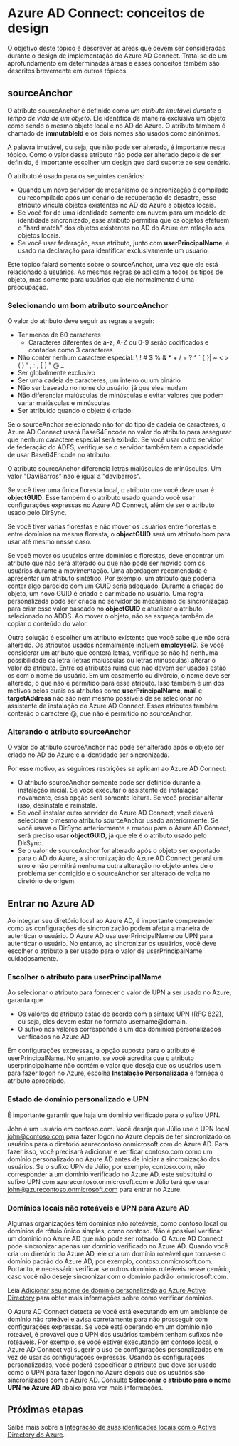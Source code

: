 <properties
   pageTitle="Azure AD Connect: conceitos de design | Microsoft Azure"
   description="Este tópico detalha determinadas áreas de design da implementação"
   services="active-directory"
   documentationCenter=""
   authors="AndKjell"
   manager="stevenpo"
   editor=""/>

<tags
   ms.service="active-directory"
   ms.devlang="na"
   ms.topic="article"
   ms.tgt_pltfrm="na"
   ms.workload="Identity"
   ms.date="06/27/2016"
   ms.author="andkjell"/>

# Azure AD Connect: conceitos de design
O objetivo deste tópico é descrever as áreas que devem ser consideradas durante o design de implementação do Azure AD Connect. Trata-se de um aprofundamento em determinadas áreas e esses conceitos também são descritos brevemente em outros tópicos.

## sourceAnchor
O atributo sourceAnchor é definido como *um atributo imutável durante o tempo de vida de um objeto*. Ele identifica de maneira exclusiva um objeto como sendo o mesmo objeto local e no AD do Azure. O atributo também é chamado de **immutableId** e os dois nomes são usados como sinônimos.

A palavra imutável, ou seja, que não pode ser alterado, é importante neste tópico. Como o valor desse atributo não pode ser alterado depois de ser definido, é importante escolher um design que dará suporte ao seu cenário.

O atributo é usado para os seguintes cenários:

- Quando um novo servidor de mecanismo de sincronização é compilado ou recompilado após um cenário de recuperação de desastre, esse atributo vincula objetos existentes no AD do Azure a objetos locais.
- Se você for de uma identidade somente em nuvem para um modelo de identidade sincronizado, esse atributo permitirá que os objetos efetuem o "hard match" dos objetos existentes no AD do Azure em relação aos objetos locais.
- Se você usar federação, esse atributo, junto com **userPrincipalName**, é usado na declaração para identificar exclusivamente um usuário.

Este tópico falará somente sobre o sourceAnchor, uma vez que ele está relacionado a usuários. As mesmas regras se aplicam a todos os tipos de objeto, mas somente para usuários que ele normalmente é uma preocupação.

### Selecionando um bom atributo sourceAnchor
O valor do atributo deve seguir as regras a seguir:

- Ter menos de 60 caracteres
    - Caracteres diferentes de a-z, A-Z ou 0-9 serão codificados e contados como 3 caracteres
- Não conter nenhum caractere especial: &#92; ! # $ % & * + / = ? ^ &#96; { }| ~ < > ( ) ' ; : , [ ] " @ _
- Ser globalmente exclusivo
- Ser uma cadeia de caracteres, um inteiro ou um binário
- Não ser baseado no nome do usuário, já que eles mudam
- Não diferenciar maiúsculas de minúsculas e evitar valores que podem variar maiúsculas e minúsculas
- Ser atribuído quando o objeto é criado.

Se o sourceAnchor selecionado não for do tipo de cadeia de caracteres, o Azure AD Connect usará Base64Encode no valor do atributo para assegurar que nenhum caractere especial será exibido. Se você usar outro servidor de federação do ADFS, verifique se o servidor também tem a capacidade de usar Base64Encode no atributo.

O atributo sourceAnchor diferencia letras maiúsculas de minúsculas. Um valor "DaviBarros" não é igual a "davibarros".

Se você tiver uma única floresta local, o atributo que você deve usar é **objectGUID**. Esse também é o atributo usado quando você usar configurações expressas no Azure AD Connect, além de ser o atributo usado pelo DirSync.

Se você tiver várias florestas e não mover os usuários entre florestas e entre domínios na mesma floresta, o **objectGUID** será um atributo bom para usar até mesmo nesse caso.

Se você mover os usuários entre domínios e florestas, deve encontrar um atributo que não será alterado ou que não pode ser movido com os usuários durante a movimentação. Uma abordagem recomendada é apresentar um atributo sintético. Por exemplo, um atributo que poderia conter algo parecido com um GUID seria adequado. Durante a criação do objeto, um novo GUID é criado e carimbado no usuário. Uma regra personalizada pode ser criada no servidor de mecanismo de sincronização para criar esse valor baseado no **objectGUID** e atualizar o atributo selecionado no ADDS. Ao mover o objeto, não se esqueça também de copiar o conteúdo do valor.

Outra solução é escolher um atributo existente que você sabe que não será alterado. Os atributos usados normalmente incluem **employeeID**. Se você considerar um atributo que conterá letras, verifique se não há nenhuma possibilidade da letra (letras maiúsculas ou letras minúsculas) alterar o valor do atributo. Entre os atributos ruins que não devem ser usados estão os com o nome do usuário. Em um casamento ou divórcio, o nome deve ser alterado, o que não é permitido para esse atributo. Isso também é um dos motivos pelos quais os atributos como **userPrincipalName**, **mail** e **targetAddress** não são nem mesmo possíveis de se selecionar no assistente de instalação do Azure AD Connect. Esses atributos também conterão o caractere @, que não é permitido no sourceAnchor.

### Alterando o atributo sourceAnchor
O valor do atributo sourceAnchor não pode ser alterado após o objeto ser criado no AD do Azure e a identidade ser sincronizada.

Por esse motivo, as seguintes restrições se aplicam ao Azure AD Connect:

- O atributo sourceAnchor somente pode ser definido durante a instalação inicial. Se você executar o assistente de instalação novamente, essa opção será somente leitura. Se você precisar alterar isso, desinstale e reinstale.
- Se você instalar outro servidor do Azure AD Connect, você deverá selecionar o mesmo atributo sourceAnchor usado anteriormente. Se você usava o DirSync anteriormente e mudou para o Azure AD Connect, será preciso usar **objectGUID**, já que ele é o atributo usado pelo DirSync.
- Se o valor de sourceAnchor for alterado após o objeto ser exportado para o AD do Azure, a sincronização do Azure AD Connect gerará um erro e não permitirá nenhuma outra alteração no objeto antes de o problema ser corrigido e o sourceAnchor ser alterado de volta no diretório de origem.

## Entrar no Azure AD

Ao integrar seu diretório local ao Azure AD, é importante compreender como as configurações de sincronização podem afetar a maneira de autenticar o usuário. O Azure AD usa userPrincipalName ou UPN para autenticar o usuário. No entanto, ao sincronizar os usuários, você deve escolher o atributo a ser usado para o valor de userPrincipalName cuidadosamente.

### Escolher o atributo para userPrincipalName

Ao selecionar o atributo para fornecer o valor de UPN a ser usado no Azure, garanta que

* Os valores de atributo estão de acordo com a sintaxe UPN (RFC 822), ou seja, eles devem estar no formato username@domain.
* O sufixo nos valores corresponde a um dos domínios personalizados verificados no Azure AD

Em configurações expressas, a opção suposta para o atributo é userPrincipalName. No entanto, se você acredita que o atributo userprincipalname não contém o valor que deseja que os usuários usem para fazer logon no Azure, escolha **Instalação Personalizada** e forneça o atributo apropriado.

### Estado de domínio personalizado e UPN
É importante garantir que haja um domínio verificado para o sufixo UPN.

John é um usuário em contoso.com. Você deseja que Júlio use o UPN local john@contoso.com para fazer logon no Azure depois de ter sincronizado os usuários para o diretório azurecontoso.onmicrosoft.com do Azure AD. Para fazer isso, você precisará adicionar e verificar contoso.com como um domínio personalizado no Azure AD antes de iniciar a sincronização dos usuários. Se o sufixo UPN de Júlio, por exemplo, contoso.com, não corresponder a um domínio verificado no Azure AD, este substituirá o sufixo UPN com azurecontoso.onmicrosoft.com e Júlio terá que usar john@azurecontoso.onmicrosoft.com para entrar no Azure.

### Domínios locais não roteáveis e UPN para Azure AD
Algumas organizações têm domínios não roteáveis, como contoso.local ou domínios de rótulo único simples, como contoso. Não é possível verificar um domínio no Azure AD que não pode ser roteado. O Azure AD Connect pode sincronizar apenas um domínio verificado no Azure AD. Quando você cria um diretório do Azure AD, ele cria um domínio roteável que torna-se o domínio padrão do Azure AD, por exemplo, contoso.onmicrosoft.com. Portanto, é necessário verificar se outros domínios roteáveis nesse cenário, caso você não deseje sincronizar com o domínio padrão .onmicrosoft.com.

Leia [Adicionar seu nome de domínio personalizado ao Azure Active Directory](active-directory-add-domain.md) para obter mais informações sobre como verificar domínios.

O Azure AD Connect detecta se você está executando em um ambiente de domínio não roteável e avisa corretamente para não prosseguir com configurações expressas. Se você está operando em um domínio não roteável, é provável que o UPN dos usuários também tenham sufixos não roteáveis. Por exemplo, se você estiver executando em contoso.local, o Azure AD Connect vai sugerir o uso de configurações personalizadas em vez de usar as configurações expressas. Usando as configurações personalizadas, você poderá especificar o atributo que deve ser usado como o UPN para fazer logon no Azure depois que os usuários são sincronizados com o Azure AD. Consulte **Selecionar o atributo para o nome UPN no Azure AD** abaixo para ver mais informações.

## Próximas etapas
Saiba mais sobre a [Integração de suas identidades locais com o Active Directory do Azure](active-directory-aadconnect.md).

<!---HONumber=AcomDC_0629_2016-->